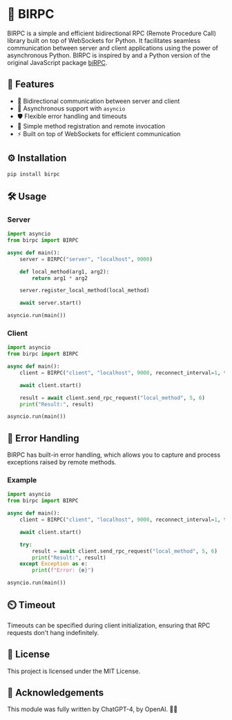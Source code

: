 # 🔄 BIRPC

BIRPC is a simple and efficient bidirectional RPC (Remote Procedure Call) library built on top of WebSockets for Python. It facilitates seamless communication between server and client applications using the power of asynchronous Python. BIRPC is inspired by and a Python version of the original JavaScript package [biRPC](https://www.npmjs.com/package/birpc).

## 🌟 Features

- 🔄 Bidirectional communication between server and client
- 🚀 Asynchronous support with `asyncio`
- 🛡️ Flexible error handling and timeouts
- 📌 Simple method registration and remote invocation
- ⚡ Built on top of WebSockets for efficient communication

## ⚙️ Installation

```bash
pip install birpc
```

## 🛠️ Usage

### Server

```python
import asyncio
from birpc import BIRPC

async def main():
    server = BIRPC("server", "localhost", 9000)

    def local_method(arg1, arg2):
        return arg1 * arg2

    server.register_local_method(local_method)

    await server.start()

asyncio.run(main())
```

### Client

```python
import asyncio
from birpc import BIRPC

async def main():
    client = BIRPC("client", "localhost", 9000, reconnect_interval=1, timeout=2)

    await client.start()

    result = await client.send_rpc_request("local_method", 5, 6)
    print("Result:", result)

asyncio.run(main())
```

## 🔧 Error Handling

BIRPC has built-in error handling, which allows you to capture and process exceptions raised by remote methods.

### Example

```python
import asyncio
from birpc import BIRPC

async def main():
    client = BIRPC("client", "localhost", 9000, reconnect_interval=1, timeout=2)

    await client.start()

    try:
        result = await client.send_rpc_request("local_method", 5, 6)
        print("Result:", result)
    except Exception as e:
        print(f"Error: {e}")

asyncio.run(main())
```

## ⏲️ Timeout

Timeouts can be specified during client initialization, ensuring that RPC requests don't hang indefinitely.

## 📄 License

This project is licensed under the MIT License.

## 🙌 Acknowledgements

This module was fully written by ChatGPT-4, by OpenAI. 🤖💬